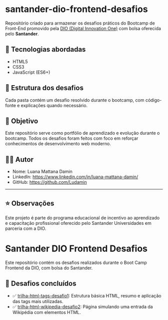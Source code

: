 # santander-dio-frontend-desafios

Repositório criado para armazenar os desafios práticos do Bootcamp de Front-End promovido pela [DIO (Digital Innovation One)](https://www.dio.me) com bolsa oferecida pelo **Santander**. 

## 🚀 Tecnologias abordadas

- HTML5
- CSS3
- JavaScript (ES6+)

## 📁 Estrutura dos desafios

Cada pasta contém um desafio resolvido durante o bootcamp, com código-fonte e explicações quando necessário.

## 🧠 Objetivo

Este repositório serve como portfólio de aprendizado e evolução durante o bootcamp. Todos os desafios foram feitos com foco em reforçar conhecimentos de desenvolvimento web moderno.

## 👨‍💻 Autor

- Nome: Luana Mattana Damin
- LinkedIn: https://www.linkedin.com/in/luana-mattana-damin/
- GitHub: https://github.com/Ludamin

---

## ⭐ Observações

Este projeto é parte do programa educacional de incentivo ao aprendizado e capacitação profissional oferecido pelo Santander Universidades em parceria com a DIO.

# Santander DIO Frontend Desafios

Este repositório contém os desafios realizados durante o Boot Camp Frontend da DIO, com bolsa do Santander.

## 📁 Desafios concluídos

- ✅ [trilha-html-tags-desafio1](./trilha-html-tags-desafio1): Estrutura básica HTML, resumo e aplicação das tags mais utilizadas.
- ✅ [trilha-html-wikipedia-desafio2](./trilha-html-wikipedia-desafio2): Página simulando uma entrada da Wikipédia com elementos HTML.

